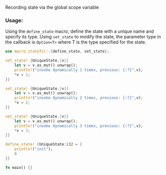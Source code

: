 Recording state via the global scope variable

### Usage:
Using the `define_state` macro, define the state with a unique name and specify its type. Using `set_state` to modify the state, the parameter type in the callback is `Option<T>` where T is the type specified for the state.


````rust
use macro_stateful::{define_state, set_state};

set_state! {UniqueState,|v|{
    let v = v.as_mut().unwrap();
    println!("invoke dynamically 1 times, previous: {:?}",v);
    *v = 1;
}}

set_state! {UniqueState,|v|{
    let v = v.as_mut().unwrap();
    println!("invoke dynamically 2 times, previous: {:?}",v);
    *v = 2;
}}

set_state! {UniqueState,|v|{
    let v = v.as_mut().unwrap();
    println!("invoke dynamically 3 times, previous: {:?}",v);
    *v = 3;
}}

define_state! {UniqueState:i32 = {
    println!("init");
    0
}}

fn main() {}

````

